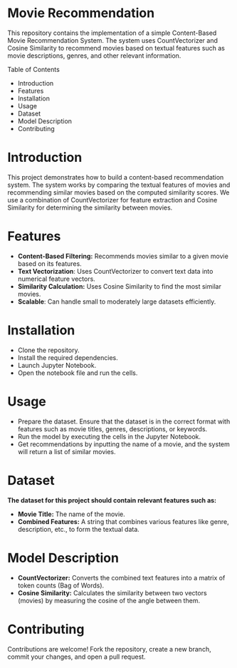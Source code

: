 # Movie Recommendation
This repository contains the implementation of a simple Content-Based Movie Recommendation System. The system uses CountVectorizer and Cosine Similarity to recommend movies based on textual features such as movie descriptions, genres, and other relevant information.

Table of Contents
* Introduction
* Features
* Installation
* Usage
* Dataset
* Model Description
* Contributing
  
# Introduction
This project demonstrates how to build a content-based recommendation system. The system works by comparing the textual features of movies and recommending similar movies based on the computed similarity scores. We use a combination of CountVectorizer for feature extraction and Cosine Similarity for determining the similarity between movies.

# Features
* **Content-Based Filtering:** Recommends movies similar to a given movie based on its features.
* **Text Vectorization**: Uses CountVectorizer to convert text data into numerical feature vectors.
* **Similarity Calculation:** Uses Cosine Similarity to find the most similar movies.
* **Scalable**: Can handle small to moderately large datasets efficiently.

# Installation
* Clone the repository.
* Install the required dependencies.
* Launch Jupyter Notebook.
* Open the notebook file and run the cells.

# Usage
* Prepare the dataset. Ensure that the dataset is in the correct format with features such as movie titles, genres, descriptions, or keywords.
* Run the model by executing the cells in the Jupyter Notebook.
* Get recommendations by inputting the name of a movie, and the system will return a list of similar movies.

# Dataset
**The dataset for this project should contain relevant features such as:**

* **Movie Title:** The name of the movie.
* **Combined Features:** A string that combines various features like genre, description, etc., to form the textual data.

# Model Description
* **CountVectorizer:** Converts the combined text features into a matrix of token counts (Bag of Words).
* **Cosine Similarity:** Calculates the similarity between two vectors (movies) by measuring the cosine of the angle between them.

# Contributing
Contributions are welcome! Fork the repository, create a new branch, commit your changes, and open a pull request.
